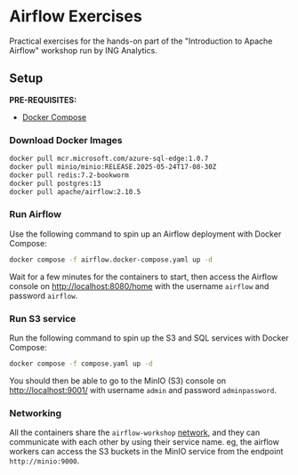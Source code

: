 # Airflow Exercises

Practical exercises for the hands-on part of the "Introduction to Apache Airflow" workshop run by ING Analytics. 

## Setup

**PRE-REQUISITES:**

- [Docker Compose](https://docs.docker.com/compose/install/)


### Download Docker Images

```sh
docker pull mcr.microsoft.com/azure-sql-edge:1.0.7
docker pull minio/minio:RELEASE.2025-05-24T17-08-30Z
docker pull redis:7.2-bookworm
docker pull postgres:13
docker pull apache/airflow:2.10.5
```

### Run Airflow

Use the following command to spin up an Airflow deployment with Docker Compose:

```sh
docker compose -f airflow.docker-compose.yaml up -d
```

Wait for a few minutes for the containers to start, then access the Airflow console on <http://localhost:8080/home> with the username `airflow` and password `airflow`.


### Run S3 service

Run the following command to spin up the S3 and SQL services with Docker Compose:

```sh
docker compose -f compose.yaml up -d
```

You should then be able to go to the MinIO (S3) console on <http://localhost:9001/> with username `admin` and password `adminpassword`.

### Networking

All the containers share the `airflow-workshop` [network](https://docs.docker.com/compose/how-tos/networking/), and they can communicate with each other by using their service name. eg, the airflow workers can access the S3 buckets in the MinIO service from the endpoint `http://minio:9000`.
